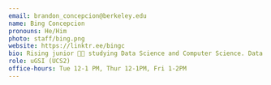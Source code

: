 ```yaml
---
email: brandon_concepcion@berkeley.edu
name: Bing Concepcion
pronouns: He/Him
photo: staff/bing.png
website: https://linktr.ee/bingc
bio: Rising junior 👴🏼 studying Data Science and Computer Science. Data 8 will always be my favorite class 😊
role: uGSI (UCS2)
office-hours: Tue 12-1 PM, Thur 12-1PM, Fri 1-2PM
---
```

